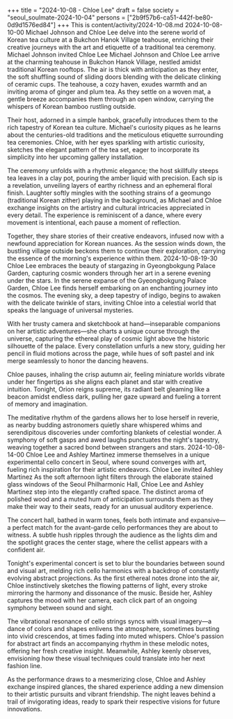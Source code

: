 +++
title = "2024-10-08 - Chloe Lee"
draft = false
society = "seoul_soulmate-2024-10-04"
persons = ["2b9f57b6-ca51-442f-be80-0d9d1576ed84"]
+++
This is content/activity/2024-10-08.md
2024-10-08-10-00
Michael Johnson and Chloe Lee delve into the serene world of Korean tea culture at a Bukchon Hanok Village teahouse, enriching their creative journeys with the art and etiquette of a traditional tea ceremony.
Michael Johnson invited Chloe Lee
Michael Johnson and Chloe Lee arrive at the charming teahouse in Bukchon Hanok Village, nestled amidst traditional Korean rooftops. The air is thick with anticipation as they enter, the soft shuffling sound of sliding doors blending with the delicate clinking of ceramic cups. The teahouse, a cozy haven, exudes warmth and an inviting aroma of ginger and plum tea. As they settle on a woven mat, a gentle breeze accompanies them through an open window, carrying the whispers of Korean bamboo rustling outside.

Their host, adorned in a simple hanbok, gracefully introduces them to the rich tapestry of Korean tea culture. Michael's curiosity piques as he learns about the centuries-old traditions and the meticulous etiquette surrounding tea ceremonies. Chloe, with her eyes sparkling with artistic curiosity, sketches the elegant pattern of the tea set, eager to incorporate its simplicity into her upcoming gallery installation.

The ceremony unfolds with a rhythmic elegance; the host skillfully steeps tea leaves in a clay pot, pouring the amber liquid with precision. Each sip is a revelation, unveiling layers of earthy richness and an ephemeral floral finish. Laughter softly mingles with the soothing strains of a geomungo (traditional Korean zither) playing in the background, as Michael and Chloe exchange insights on the artistry and cultural intricacies appreciated in every detail. The experience is reminiscent of a dance, where every movement is intentional, each pause a moment of reflection.

Together, they share stories of their creative endeavors, infused now with a newfound appreciation for Korean nuances. As the session winds down, the bustling village outside beckons them to continue their exploration, carrying the essence of the morning's experience within them.
2024-10-08-19-30
Chloe Lee embraces the beauty of stargazing in Gyeongbokgung Palace Garden, capturing cosmic wonders through her art in a serene evening under the stars.
In the serene expanse of the Gyeongbokgung Palace Garden, Chloe Lee finds herself embarking on an enchanting journey into the cosmos. The evening sky, a deep tapestry of indigo, begins to awaken with the delicate twinkle of stars, inviting Chloe into a celestial world that speaks the language of universal mysteries.

With her trusty camera and sketchbook at hand—inseparable companions on her artistic adventures—she charts a unique course through the universe, capturing the ethereal play of cosmic light above the historic silhouette of the palace. Every constellation unfurls a new story, guiding her pencil in fluid motions across the page, while hues of soft pastel and ink merge seamlessly to honor the dancing heavens.

Chloe pauses, inhaling the crisp autumn air, feeling miniature worlds vibrate under her fingertips as she aligns each planet and star with creative intuition. Tonight, Orion reigns supreme, its radiant belt gleaming like a beacon amidst endless dark, pulling her gaze upward and fueling a torrent of memory and imagination.

The meditative rhythm of the gardens allows her to lose herself in reverie, as nearby budding astronomers quietly share whispered whims and serendipitous discoveries under comforting blankets of celestial wonder. A symphony of soft gasps and awed laughs punctuates the night's tapestry, weaving together a sacred bond between strangers and stars.
2024-10-08-14-00
Chloe Lee and Ashley Martinez immerse themselves in a unique experimental cello concert in Seoul, where sound converges with art, fueling rich inspiration for their artistic endeavors.
Chloe Lee invited Ashley Martinez
As the soft afternoon light filters through the elaborate stained glass windows of the Seoul Philharmonic Hall, Chloe Lee and Ashley Martinez step into the elegantly crafted space. The distinct aroma of polished wood and a muted hum of anticipation surrounds them as they make their way to their seats, ready for an unusual auditory experience.

The concert hall, bathed in warm tones, feels both intimate and expansive—a perfect match for the avant-garde cello performances they are about to witness. A subtle hush ripples through the audience as the lights dim and the spotlight graces the center stage, where the cellist appears with a confident air.

Tonight's experimental concert is set to blur the boundaries between sound and visual art, melding rich cello harmonics with a backdrop of constantly evolving abstract projections. As the first ethereal notes drone into the air, Chloe instinctively sketches the flowing patterns of light, every stroke mirroring the harmony and dissonance of the music. Beside her, Ashley captures the mood with her camera, each click part of an ongoing symphony between sound and sight.

The vibrational resonance of cello strings syncs with visual imagery—a dance of colors and shapes enlivens the atmosphere, sometimes bursting into vivid crescendos, at times fading into muted whispers. Chloe's passion for abstract art finds an accompanying rhythm in these melodic notes, offering her fresh creative insight. Meanwhile, Ashley keenly observes, envisioning how these visual techniques could translate into her next fashion line.

As the performance draws to a mesmerizing close, Chloe and Ashley exchange inspired glances, the shared experience adding a new dimension to their artistic pursuits and vibrant friendship. The night leaves behind a trail of invigorating ideas, ready to spark their respective visions for future innovations.
